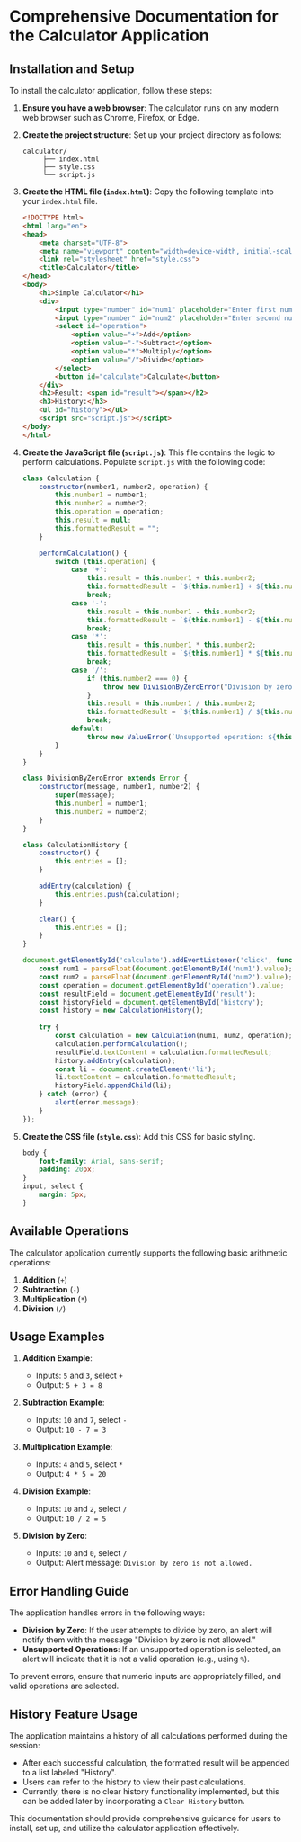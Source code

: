 # Comprehensive Documentation for the Calculator Application

## Installation and Setup

To install the calculator application, follow these steps:

1. **Ensure you have a web browser**: The calculator runs on any modern web browser such as Chrome, Firefox, or Edge.

2. **Create the project structure**: Set up your project directory as follows:

   ```
   calculator/
        ├── index.html
        ├── style.css
        └── script.js
   ```

3. **Create the HTML file (`index.html`)**: Copy the following template into your `index.html` file.

   ```html
   <!DOCTYPE html>
   <html lang="en">
   <head>
       <meta charset="UTF-8">
       <meta name="viewport" content="width=device-width, initial-scale=1.0">
       <link rel="stylesheet" href="style.css">
       <title>Calculator</title>
   </head>
   <body>
       <h1>Simple Calculator</h1>
       <div>
           <input type="number" id="num1" placeholder="Enter first number" required>
           <input type="number" id="num2" placeholder="Enter second number" required>
           <select id="operation">
               <option value="+">Add</option>
               <option value="-">Subtract</option>
               <option value="*">Multiply</option>
               <option value="/">Divide</option>
           </select>
           <button id="calculate">Calculate</button>
       </div>
       <h2>Result: <span id="result"></span></h2>
       <h3>History:</h3>
       <ul id="history"></ul>
       <script src="script.js"></script>
   </body>
   </html>
   ```

4. **Create the JavaScript file (`script.js`)**: This file contains the logic to perform calculations. Populate `script.js` with the following code:

   ```javascript
   class Calculation {
       constructor(number1, number2, operation) {
           this.number1 = number1;
           this.number2 = number2;
           this.operation = operation;
           this.result = null;
           this.formattedResult = "";
       }

       performCalculation() {
           switch (this.operation) {
               case '+':
                   this.result = this.number1 + this.number2;
                   this.formattedResult = `${this.number1} + ${this.number2} = ${this.result}`;
                   break;
               case '-':
                   this.result = this.number1 - this.number2;
                   this.formattedResult = `${this.number1} - ${this.number2} = ${this.result}`;
                   break;
               case '*':
                   this.result = this.number1 * this.number2;
                   this.formattedResult = `${this.number1} * ${this.number2} = ${this.result}`;
                   break;
               case '/':
                   if (this.number2 === 0) {
                       throw new DivisionByZeroError("Division by zero is not allowed.", this.number1, this.number2);
                   }
                   this.result = this.number1 / this.number2;
                   this.formattedResult = `${this.number1} / ${this.number2} = ${this.result}`;
                   break;
               default:
                   throw new ValueError(`Unsupported operation: ${this.operation}`);
           }
       }
   }

   class DivisionByZeroError extends Error {
       constructor(message, number1, number2) {
           super(message);
           this.number1 = number1;
           this.number2 = number2;
       }
   }

   class CalculationHistory {
       constructor() {
           this.entries = [];
       }

       addEntry(calculation) {
           this.entries.push(calculation);
       }

       clear() {
           this.entries = [];
       }
   }

   document.getElementById('calculate').addEventListener('click', function () {
       const num1 = parseFloat(document.getElementById('num1').value);
       const num2 = parseFloat(document.getElementById('num2').value);
       const operation = document.getElementById('operation').value;
       const resultField = document.getElementById('result');
       const historyField = document.getElementById('history');
       const history = new CalculationHistory();
       
       try {
           const calculation = new Calculation(num1, num2, operation);
           calculation.performCalculation();
           resultField.textContent = calculation.formattedResult;
           history.addEntry(calculation);
           const li = document.createElement('li');
           li.textContent = calculation.formattedResult;
           historyField.appendChild(li);
       } catch (error) {
           alert(error.message);
       }
   });
   ```

5. **Create the CSS file (`style.css`)**: Add this CSS for basic styling.

   ```css
   body {
       font-family: Arial, sans-serif;
       padding: 20px;
   }
   input, select {
       margin: 5px;
   }
   ```

## Available Operations

The calculator application currently supports the following basic arithmetic operations:

1. **Addition** (`+`)
2. **Subtraction** (`-`)
3. **Multiplication** (`*`)
4. **Division** (`/`)

## Usage Examples

1. **Addition Example**:  
   - Inputs: `5` and `3`, select `+`  
   - Output: `5 + 3 = 8`

2. **Subtraction Example**:  
   - Inputs: `10` and `7`, select `-`  
   - Output: `10 - 7 = 3`

3. **Multiplication Example**:  
   - Inputs: `4` and `5`, select `*`  
   - Output: `4 * 5 = 20`

4. **Division Example**:  
   - Inputs: `10` and `2`, select `/`  
   - Output: `10 / 2 = 5`

5. **Division by Zero**:  
   - Inputs: `10` and `0`, select `/`  
   - Output: Alert message: `Division by zero is not allowed.`

## Error Handling Guide

The application handles errors in the following ways:

- **Division by Zero**: If the user attempts to divide by zero, an alert will notify them with the message "Division by zero is not allowed."
- **Unsupported Operations**: If an unsupported operation is selected, an alert will indicate that it is not a valid operation (e.g., using `%`).

To prevent errors, ensure that numeric inputs are appropriately filled, and valid operations are selected.

## History Feature Usage

The application maintains a history of all calculations performed during the session:

- After each successful calculation, the formatted result will be appended to a list labeled "History".
- Users can refer to the history to view their past calculations.
- Currently, there is no clear history functionality implemented, but this can be added later by incorporating a `Clear History` button.

This documentation should provide comprehensive guidance for users to install, set up, and utilize the calculator application effectively.